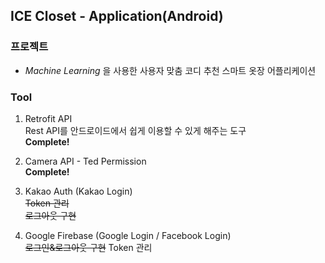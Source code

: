 ## ICE Closet - Application(Android)

### 프로젝트
* _Machine Learning_ 을 사용한 사용자 맞춤 코디 추천 스마트 옷장 어플리케이션

### Tool
1. Retrofit API  
Rest API를 안드로이드에서 쉽게 이용할 수 있게 해주는 도구  
__Complete!__

2. Camera API - Ted Permission  
__Complete!__

3. Kakao Auth (Kakao Login)  
~~Token 관리~~  
~~로그아웃 구현~~

4. Google Firebase (Google Login / Facebook Login)  
~~로그인&로그아웃 구현~~
Token 관리
